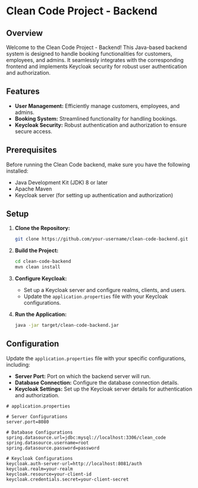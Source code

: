 # Clean Code Project - Backend

## Overview

Welcome to the Clean Code Project - Backend! This Java-based backend system is designed to handle booking functionalities for customers, employees, and admins. It seamlessly integrates with the corresponding frontend and implements Keycloak security for robust user authentication and authorization.

## Features

- **User Management:** Efficiently manage customers, employees, and admins.
- **Booking System:** Streamlined functionality for handling bookings.
- **Keycloak Security:** Robust authentication and authorization to ensure secure access.

## Prerequisites

Before running the Clean Code backend, make sure you have the following installed:

- Java Development Kit (JDK) 8 or later
- Apache Maven
- Keycloak server (for setting up authentication and authorization)

## Setup

1. **Clone the Repository:**
   ```bash
   git clone https://github.com/your-username/clean-code-backend.git
   ```

2. **Build the Project:**
   ```bash
   cd clean-code-backend
   mvn clean install
   ```

3. **Configure Keycloak:**
   - Set up a Keycloak server and configure realms, clients, and users.
   - Update the `application.properties` file with your Keycloak configurations.

4. **Run the Application:**
   ```bash
   java -jar target/clean-code-backend.jar
   ```

## Configuration

Update the `application.properties` file with your specific configurations, including:

- **Server Port:** Port on which the backend server will run.
- **Database Connection:** Configure the database connection details.
- **Keycloak Settings:** Set up the Keycloak server details for authentication and authorization.

```properties
# application.properties

# Server Configurations
server.port=8080

# Database Configurations
spring.datasource.url=jdbc:mysql://localhost:3306/clean_code
spring.datasource.username=root
spring.datasource.password=password

# Keycloak Configurations
keycloak.auth-server-url=http://localhost:8081/auth
keycloak.realm=your-realm
keycloak.resource=your-client-id
keycloak.credentials.secret=your-client-secret
```
